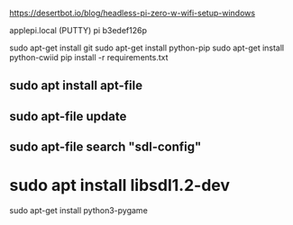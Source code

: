 https://desertbot.io/blog/headless-pi-zero-w-wifi-setup-windows

applepi.local (PUTTY)
pi
b3edef126p

sudo apt-get install git
sudo apt-get install python-pip
sudo apt-get install python-cwiid
pip install -r requirements.txt
## sudo apt install apt-file
## sudo apt-file update
## sudo apt-file search "sdl-config"
# sudo apt install libsdl1.2-dev
sudo apt-get install python3-pygame
